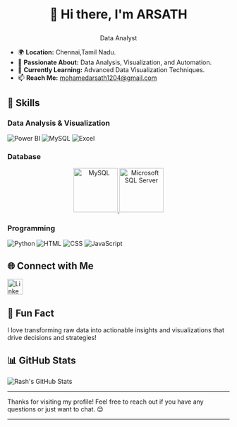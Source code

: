 # <p align = "center">👋 Hi there, I'm ARSATH

<p align="center"> 
  Data Analyst
</p>

- 🌍 **Location:** Chennai,Tamil Nadu.
- 🚀 **Passionate About:** Data Analysis, Visualization, and Automation.
- 🌱 **Currently Learning:** Advanced Data Visualization Techniques.
- 📫 **Reach Me:** mohamedarsath1204@gmail.com


## 💼 Skills

### Data Analysis & Visualization
![Power BI](https://img.icons8.com/?size=50&id=Ny0t2MYrJ70p&format=png&color=000000)
![MySQL](https://img.icons8.com/color/48/000000/mysql.png) <!-- MySQL logo -->
![Excel](https://img.icons8.com/color/48/000000/microsoft-excel-2019.png) <!-- Excel logo -->

### Database
<p align="center">
  <!-- MySQL Icon -->
  <a href="https://www.mysql.com/" target="_blank">
    <img src="https://www.vectorlogo.zone/logos/mysql/mysql-icon.svg" alt="MySQL" style="width: 100px;" />
  </a>
  
  <!-- Microsoft SQL Server Icon -->
  <a href="https://www.microsoft.com/en-us/sql-server" target="_blank">
    <img src="https://www.vectorlogo.zone/logos/microsoft_sql_server/microsoft_sql_server-icon.svg" alt="Microsoft SQL Server" style="width: 100px;" />
  </a>
</p>



### Programming
![Python](https://img.icons8.com/color/48/000000/python.png) <!-- Python logo -->
![HTML](https://img.icons8.com/color/48/000000/html-5.png) <!-- HTML logo -->
![CSS](https://img.icons8.com/color/48/000000/css3.png) <!-- CSS logo -->
![JavaScript](https://img.icons8.com/color/48/000000/javascript.png) <!-- JavaScript logo -->


## 🌐 Connect with Me
<a href="www.linkedin.com/in/arsath-d-687429230" target="_blank">
  <img src="https://upload.wikimedia.org/wikipedia/commons/c/ca/LinkedIn_logo_initials.png" alt="LinkedIn Logo" width="35"/>
  </a>


## 🎉 Fun Fact

I love transforming raw data into actionable insights and visualizations that drive decisions and strategies!

## 📊 GitHub Stats

![Rash's GitHub Stats](https://github-readme-stats.vercel.app/api?username=your-github-username&show_icons=true&hide_title=true&hide=prs&count_private=true&include_all_commits=true&hide_border=true&theme=dark)

---

Thanks for visiting my profile! Feel free to reach out if you have any questions or just want to chat. 😊

---

<!-- Add a footer or custom section if desired -->
